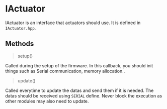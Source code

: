 
IActuator
=========

IActuator is an interface that actuators should use. It is defined in ``IActuator.hpp``.

Methods
-------

> setup()

Called during the setup of the firmware. In this callback, you should init things such as Serial communication, memory allocation..

> update()

Called everytime to update the datas and send them if it is needed. The datas should be received using ``SERIAL`` define. Never block the execution as other modules may also need to update.



